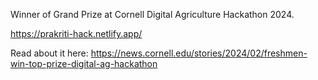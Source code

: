 Winner of Grand Prize at Cornell Digital Agriculture Hackathon 2024.

https://prakriti-hack.netlify.app/

Read about it here: https://news.cornell.edu/stories/2024/02/freshmen-win-top-prize-digital-ag-hackathon
